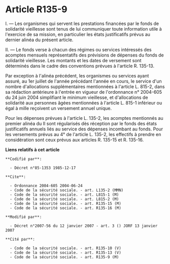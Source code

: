# Article R135-9

I. ―  Les organismes qui servent les prestations financées par le fonds de solidarité vieillesse sont tenus de lui
communiquer toute information utile à l'exercice de sa mission, en particulier les états justificatifs prévus au dernier
alinéa du présent article.

II. ―  Le fonds verse à chacun des régimes ou services intéressés des acomptes mensuels représentatifs des prévisions de
dépenses du fonds de solidarité vieillesse. Les montants et les dates de versement sont déterminés dans le cadre des
conventions prévues à l'article R. 135-13.

Par exception à l'alinéa précédent, les organismes ou services ayant assuré, au 1er juillet de l'année précédant l'année en
cours, le service d'un nombre d'allocations supplémentaires mentionnées à l'article L. 815-2, dans sa rédaction antérieure à
l'entrée en vigueur de l'ordonnance n° 2004-605 du 24 juin 2004 simplifiant le minimum vieillesse, et d'allocations de
solidarité aux personnes âgées mentionnées à l'article L. 815-1 inférieur ou égal à mille reçoivent un versement annuel
unique.

Pour les dépenses prévues à l'article L. 135-2, les acomptes mentionnés au premier alinéa du II sont régularisés dès
réception par le fonds des états justificatifs annuels liés au service des dépenses incombant au fonds. Pour les versements
prévus au 4° de l'article L. 135-2, les effectifs à prendre en considération sont ceux prévus aux articles R. 135-15 et R.
135-16.

**Liens relatifs à cet article**

	**Codifié par**:

	  - Décret n°85-1353 1985-12-17

	**Cite**:

	  - Ordonnance 2004-605 2004-06-24
	  - Code de la sécurité sociale. - art. L135-2 (MMN)
	  - Code de la sécurité sociale. - art. L815-1 (M)
	  - Code de la sécurité sociale. - art. L815-2 (M)
	  - Code de la sécurité sociale. - art. R135-15 (M)
	  - Code de la sécurité sociale. - art. R135-16 (M)

	**Modifié par**:

	  - Décret n°2007-56 du 12 janvier 2007 - art. 3 () JORF 13 janvier 2007

	**Cité par**:

	  - Code de la sécurité sociale. - art. R135-10 (V)
	  - Code de la sécurité sociale. - art. R135-13 (V)
	  - Code de la sécurité sociale. - art. R135-9 (M)
